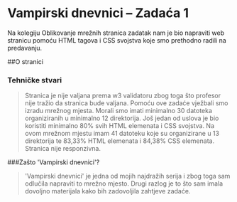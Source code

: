 # Vampirski dnevnici – Zadaća 1
Na kolegiju Oblikovanje mrežnih stranica zadatak nam je bio napraviti web stranicu pomoću HTML tagova i CSS svojstva koje smo prethodno radili na predavanju.

##O stranici
### Tehničke stvari
>Stranica je nije valjana prema w3 validatoru zbog toga što profesor nije tražio da stranica bude valjana. Pomoću ove zadaće vježbali smo izradu mrežnog mjesta. Morali smo imati minimalno 30 datoteka organiziranih u minimalno 12 direktorija. 
Još jedan od uslova je bio koristiti minimalno 80% svih HTML elemenata i CSS svojstva. Na ovom mrežnom mjestu imam 41 datoteku koje su organizirane u 13 direktorija te 83,33% HTML elemenata i 84,38% CSS elemenata.
Stranica nije responzivna. 


###Zašto 'Vampirski dnevnici'?
>'Vampirski dnevnici' je jedna od mojih najdražih serija i zbog toga sam odlučila napraviti to mrežno mjesto. Drugi razlog je to što sam imala dovoljno materijala kako bih zadovoljila zahtjeve zadaće. 

